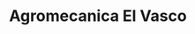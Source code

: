 ---
title: "Agromecanica El Vasco"
url: /guichon/agromecanica-el-vasco-avenida-general-artigas-2/
shop: comercio
---